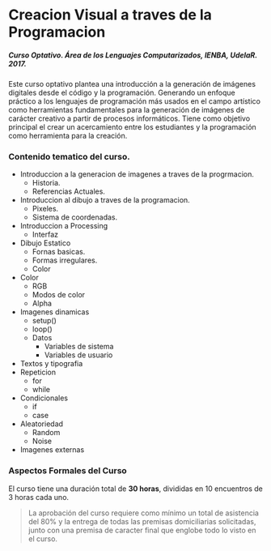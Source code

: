 # Creacion Visual a traves de la Programacion

##### Curso Optativo. Área de los Lenguajes Computarizados, IENBA, UdelaR. 2017.

Este curso optativo plantea una introducción a la generación de imágenes digitales desde el código y la programación. Generando un enfoque práctico a los lenguajes de programación más usados en el campo artístico como herramientas fundamentales para la generación de imágenes de carácter creativo a partir de procesos informáticos. Tiene como objetivo principal el crear un acercamiento entre los estudiantes y la programación como herramienta para la creación.

### Contenido tematico del curso.

* Introduccion a la generacion de imagenes a traves de la progrmacion.
  * Historia.
  * Referencias Actuales.
* Introduccion al dibujo a traves de la programacion.
  * Pixeles.
  * Sistema de coordenadas.
* Introduccion a Processing
  * Interfaz
* Dibujo Estatico
  * Fornas basicas.
  * Formas irregulares.
  * Color
* Color
  * RGB
  * Modos de color
  * Alpha
* Imagenes dinamicas
  * setup\(\)
  * loop\(\)
  * Datos
    * Variables de sistema
    * Variables de usuario
* Textos y tipografia
* Repeticion
  * for
  * while
* Condicionales
  * if
  * case
* Aleatoriedad
  * Random
  * Noise
* Imagenes externas

### Aspectos Formales del Curso

El curso tiene una duración total de **30 horas**, divididas en 10 encuentros de 3 horas cada uno.

> La aprobación del curso requiere como mínimo un total de asistencia del 80% y la entrega de todas las premisas domiciliarias solicitadas, junto con una premisa de caracter final que englobe todo lo visto en el curso.

### 







